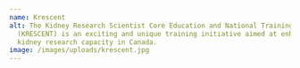 ```yaml
---
name: Krescent
alt: The Kidney Research Scientist Core Education and National Training program
  (KRESCENT) is an exciting and unique training initiative aimed at enhancing
  kidney research capacity in Canada.
image: /images/uploads/krescent.jpg
---
```

